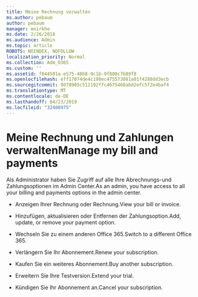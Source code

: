 ```yaml
---
title: Meine Rechnung verwalten
ms.author: pebaum
author: pebaum
manager: mnirkhe
ms.date: 2/26/2018
ms.audience: Admin
ms.topic: article
ROBOTS: NOINDEX, NOFOLLOW
localization_priority: Normal
ms.collection: Adm_O365
ms.custom: ''
ms.assetid: f844501a-e575-48b8-9c1b-9f800c7b89f8
ms.openlocfilehash: eff17074de4c198ec475573081a01f4288dd3ecb
ms.sourcegitcommit: 9d78905c512192ffc4675468abd2efc5f2e4baf4
ms.translationtype: MT
ms.contentlocale: de-DE
ms.lasthandoff: 04/23/2019
ms.locfileid: "32408975"
---
```

# <a name="manage-my-bill-and-payments"></a><span data-ttu-id="3789b-102">Meine Rechnung und Zahlungen verwalten</span><span class="sxs-lookup"><span data-stu-id="3789b-102">Manage my bill and payments</span></span>

<span data-ttu-id="3789b-103">Als Administrator haben Sie Zugriff auf alle Ihre Abrechnungs-und Zahlungsoptionen im Admin Center.</span><span class="sxs-lookup"><span data-stu-id="3789b-103">As an admin, you have access to all your billing and payments options in the admin center.</span></span>
  
- <span data-ttu-id="3789b-104">Anzeigen Ihrer Rechnung oder Rechnung.</span><span class="sxs-lookup"><span data-stu-id="3789b-104">View your bill or invoice.</span></span>
    
- <span data-ttu-id="3789b-105">Hinzufügen, aktualisieren oder Entfernen der Zahlungsoption.</span><span class="sxs-lookup"><span data-stu-id="3789b-105">Add, update, or remove your payment option.</span></span>
    
- <span data-ttu-id="3789b-106">Wechseln Sie zu einem anderen Office 365.</span><span class="sxs-lookup"><span data-stu-id="3789b-106">Switch to a different Office 365.</span></span>
    
- <span data-ttu-id="3789b-107">Verlängern Sie Ihr Abonnement.</span><span class="sxs-lookup"><span data-stu-id="3789b-107">Renew your subscription.</span></span>
    
- <span data-ttu-id="3789b-108">Kaufen Sie ein weiteres Abonnement.</span><span class="sxs-lookup"><span data-stu-id="3789b-108">Buy another subscription.</span></span>
    
- <span data-ttu-id="3789b-109">Erweitern Sie Ihre Testversion.</span><span class="sxs-lookup"><span data-stu-id="3789b-109">Extend your trial.</span></span>
    
- <span data-ttu-id="3789b-110">Kündigen Sie Ihr Abonnement an.</span><span class="sxs-lookup"><span data-stu-id="3789b-110">Cancel your subscription.</span></span>
    

